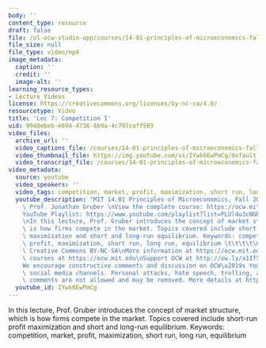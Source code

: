 ```yaml
---
body: ''
content_type: resource
draft: false
file: /ol-ocw-studio-app/courses/14-01-principles-of-microeconomics-fall-2023/1401-lecture07-2023sep27_360p_16_9.mp4
file_size: null
file_type: video/mp4
image_metadata:
  caption: ''
  credit: ''
  image-alt: ''
learning_resource_types:
- Lecture Videos
license: https://creativecommons.org/licenses/by-nc-sa/4.0/
resourcetype: Video
title: 'Lec 7: Competition I'
uid: 9948ebeb-e694-4736-8b9a-4c797caff503
video_files:
  archive_url: ''
  video_captions_file: /courses/14-01-principles-of-microeconomics-fall-2023/1y6QvWT1dZb2asBpO5OFPKGI5y3hsnjjD_transcript.webvtt
  video_thumbnail_file: https://img.youtube.com/vi/IYwk6EwPmCg/default.jpg
  video_transcript_file: /courses/14-01-principles-of-microeconomics-fall-2023/1y6QvWT1dZb2asBpO5OFPKGI5y3hsnjjD_transcript.pdf
video_metadata:
  source: youtube
  video_speakers: ''
  video_tags: competition, market, profit, maximization, short run, long run, equilibrium
  youtube_description: "MIT 14.01 Principles of Microeconomics, Fall 2023 \nInstructor:\
    \ Prof. Jonathan Gruber \nView the complete course: https://ocw.mit.edu/14-01F23\n\
    YouTube Playlist: https://www.youtube.com/playlist?list=PLUl4u3cNGP60V7HxLYRaJMbFzP77bzEjb\n\
    \nIn this lecture, Prof. Gruber introduces the concept of market structure, which\
    \ is how firms compete in the market. Topics covered include short-run profit\
    \ maximization and short and long-run equilibrium. Keywords: competition, market,\
    \ profit, maximization, short run, long run, equilibrium \t\t\t\t\n\nLicense:\
    \ Creative Commons BY-NC-SA\nMore information at https://ocw.mit.edu/terms\nMore\
    \ courses at https://ocw.mit.edu\nSupport OCW at http://ow.ly/a1If50zVRlQ\n\n\
    We encourage constructive comments and discussion on OCW\u2019s YouTube and other\
    \ social media channels. Personal attacks, hate speech, trolling, and inappropriate\
    \ comments are not allowed and may be removed. More details at https://ocw.mit.edu/comments."
  youtube_id: IYwk6EwPmCg
---
```

In this lecture, Prof. Gruber introduces the concept of market structure, which is how firms compete in the market. Topics covered include short-run profit maximization and short and long-run equilibrium. Keywords: competition, market, profit, maximization, short run, long run, equilibrium
